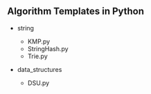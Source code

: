 ## Algorithm Templates in Python

- string
    - KMP.py
    - StringHash.py
    - Trie.py

- data_structures
    - DSU.py
